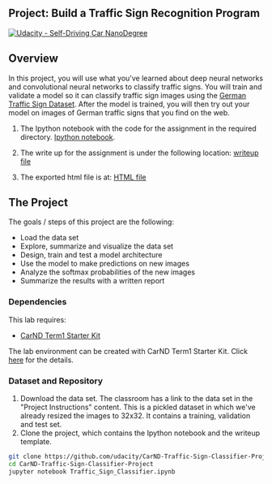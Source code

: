 ## Project: Build a Traffic Sign Recognition Program
[![Udacity - Self-Driving Car NanoDegree](https://s3.amazonaws.com/udacity-sdc/github/shield-carnd.svg)](http://www.udacity.com/drive)

Overview
---
In this project, you will use what you've learned about deep neural networks and convolutional neural networks to classify traffic signs. You will train and validate a model so it can classify traffic sign images using the [German Traffic Sign Dataset](http://benchmark.ini.rub.de/?section=gtsrb&subsection=dataset). After the model is trained, you will then try out your model on images of German traffic signs that you find on the web.

1. The Ipython notebook with the code for the assignment in the required directory. [Ipython notebook](https://github.com/kkarnatak/Udacity_ND_Self_Driving_Car/blob/master/CarND-Traffic-Sign-Classifier-Project/Traffic_Sign_Classifier.ipynb). 

1. The write up for the assignment is under the following location:
  [writeup file](https://github.com/kkarnatak/Udacity_ND_Self_Driving_Car/blob/master/CarND-Traffic-Sign-Classifier-Project/writeup_template.md) 
 
1. The exported html file is at:
  [HTML file](https://github.com/kkarnatak/Udacity_ND_Self_Driving_Car/blob/master/CarND-Traffic-Sign-Classifier-Project/Traffic_Sign_Classifier.html) 


The Project
---
The goals / steps of this project are the following:
* Load the data set
* Explore, summarize and visualize the data set
* Design, train and test a model architecture
* Use the model to make predictions on new images
* Analyze the softmax probabilities of the new images
* Summarize the results with a written report

### Dependencies
This lab requires:

* [CarND Term1 Starter Kit](https://github.com/udacity/CarND-Term1-Starter-Kit)

The lab environment can be created with CarND Term1 Starter Kit. Click [here](https://github.com/udacity/CarND-Term1-Starter-Kit/blob/master/README.md) for the details.

### Dataset and Repository

1. Download the data set. The classroom has a link to the data set in the "Project Instructions" content. This is a pickled dataset in which we've already resized the images to 32x32. It contains a training, validation and test set.
2. Clone the project, which contains the Ipython notebook and the writeup template.
```sh
git clone https://github.com/udacity/CarND-Traffic-Sign-Classifier-Project
cd CarND-Traffic-Sign-Classifier-Project
jupyter notebook Traffic_Sign_Classifier.ipynb
```